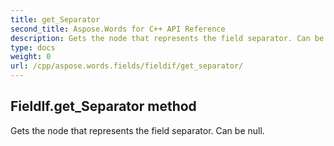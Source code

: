 ```yaml
---
title: get_Separator
second_title: Aspose.Words for C++ API Reference
description: Gets the node that represents the field separator. Can be null. 
type: docs
weight: 0
url: /cpp/aspose.words.fields/fieldif/get_separator/
---
```

## FieldIf.get_Separator method


Gets the node that represents the field separator. Can be null.

